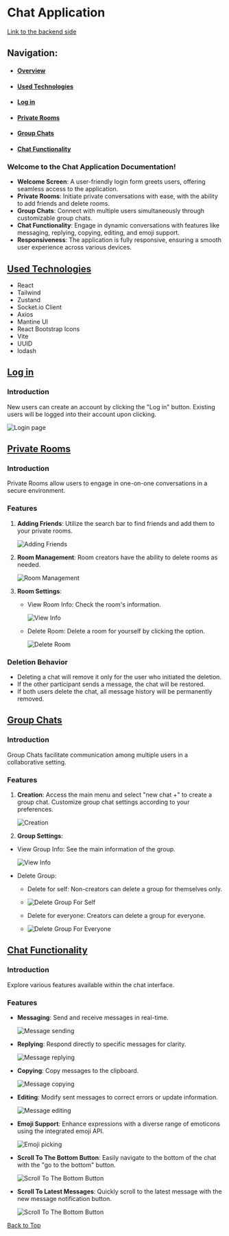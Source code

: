 # Chat Application

[Link to the backend side](https://github.com/bojkovladislav/Chat-Application-Server)

## Navigation:
- #### [Overview](#overview)
- #### [Used Technologies](#used-technologies)
- #### [Log in](#log-in)
- #### [Private Rooms](#private-rooms)
- #### [Group Chats](#group-chats)
- #### [Chat Functionality](#chat-functionality)

### Welcome to the Chat Application Documentation!

- **Welcome Screen**: A user-friendly login form greets users, offering seamless access to the application.
- **Private Rooms**: Initiate private conversations with ease, with the ability to add friends and delete rooms.
- **Group Chats**: Connect with multiple users simultaneously through customizable group chats.
- **Chat Functionality**: Engage in dynamic conversations with features like messaging, replying, copying, editing, and emoji support.
- **Responsiveness**: The application is fully responsive, ensuring a smooth user experience across various devices.

## [Used Technologies](#used-technologies)

- React
- Tailwind
- Zustand
- Socket.io Client
- Axios
- Mantine UI
- React Bootstrap Icons
- Vite
- UUID
- lodash

## [Log in](#log-in)

### Introduction

New users can create an account by clicking the "Log in" button. Existing users will be logged into their account upon clicking.

![Login page](./public/login.gif)

## [Private Rooms](#private-rooms)

### Introduction

Private Rooms allow users to engage in one-on-one conversations in a secure environment.

### Features

1. **Adding Friends**: Utilize the search bar to find friends and add them to your private rooms.
   
   ![Adding Friends](./public/private-room_creation.gif)
   
2. **Room Management**: Room creators have the ability to delete rooms as needed.
   
   ![Room Management](./public/private-room_deletion.gif)
   
3. **Room Settings**:
   - View Room Info: Check the room's information.
     
     ![View Info](./public/private-room_view-info.gif)
     
   - Delete Room: Delete a room for yourself by clicking the option.

     ![Delete Room](./public/private-room_delete.gif)

### Deletion Behavior

- Deleting a chat will remove it only for the user who initiated the deletion.
- If the other participant sends a message, the chat will be restored.
- If both users delete the chat, all message history will be permanently removed.

## [Group Chats](#group-chats)

### Introduction

Group Chats facilitate communication among multiple users in a collaborative setting.

### Features

1. **Creation**: Access the main menu and select "new chat +" to create a group chat. Customize group chat settings according to your preferences.
   
   ![Creation](./public/creation.gif)
   
2. **Group Settings**:

- View Group Info: See the main information of the group.
  
  ![View Info](./public/group_view-info.gif)

- Delete Group:
  - Delete for self: Non-creators can delete a group for themselves only.
  - 
    ![Delete Group For Self](./public/group_delete-self.gif)
    
  - Delete for everyone: Creators can delete a group for everyone.
  - 
    ![Delete Group For Everyone](./public/group_delete-everyone.gif)

## [Chat Functionality](#chat-functionality)

### Introduction

Explore various features available within the chat interface.

### Features

- **Messaging**: Send and receive messages in real-time.
  
  ![Message sending](./public/message_sending.gif)
  
- **Replying**: Respond directly to specific messages for clarity.
  
  ![Message replying](./public/message_replying.gif)

- **Copying**: Copy messages to the clipboard.
  
  ![Message copying](./public/message_copying.gif)

- **Editing**: Modify sent messages to correct errors or update information.
  
  ![Message editing](./public/message_editing.gif)

- **Emoji Support**: Enhance expressions with a diverse range of emoticons using the integrated emoji API.
  
  ![Emoji picking](./public/emoji_picker.gif)

- **Scroll To The Bottom Button**: Easily navigate to the bottom of the chat with the "go to the bottom" button.
  
  ![Scroll To The Bottom Button](./public/chat_get-to-the-bottom_button.gif)

- **Scroll To Latest Messages**: Quickly scroll to the latest message with the new message notification button.
  
  ![Scroll To The Bottom Button](./public/chat_get-to-latest-messages_button.gif)

[Back to Top](#Chat-Application)
